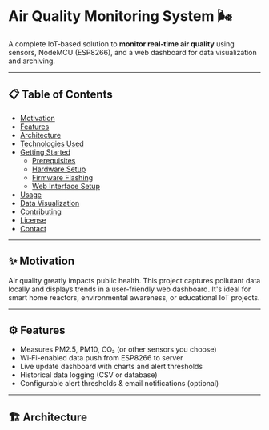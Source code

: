# Air Quality Monitoring System 🌬️

A complete IoT‑based solution to **monitor real‑time air quality** using sensors, NodeMCU (ESP8266), and a web dashboard for data visualization and archiving.

---

## 📋 Table of Contents

- [Motivation](#motivation)  
- [Features](#features)  
- [Architecture](#architecture)  
- [Technologies Used](#technologies-used)  
- [Getting Started](#getting-started)  
  - [Prerequisites](#prerequisites)  
  - [Hardware Setup](#hardware-setup)  
  - [Firmware Flashing](#firmware-flashing)  
  - [Web Interface Setup](#web-interface-setup)  
- [Usage](#usage)  
- [Data Visualization](#data-visualization)  
- [Contributing](#contributing)  
- [License](#license)  
- [Contact](#contact)

---

## ✨ Motivation

Air quality greatly impacts public health. This project captures pollutant data locally and displays trends in a user-friendly web dashboard. It's ideal for smart home reactors, environmental awareness, or educational IoT projects.

---

## ⚙️ Features

- Measures PM2.5, PM10, CO₂ (or other sensors you choose)  
- Wi‑Fi-enabled data push from ESP8266 to server  
- Live update dashboard with charts and alert thresholds  
- Historical data logging (CSV or database)  
- Configurable alert thresholds & email notifications (optional)

---

## 🏗️ Architecture

